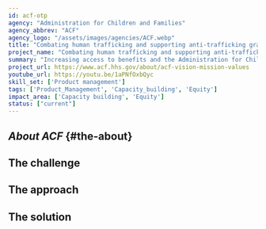 ```yaml
---
id: acf-otp
agency: "Administration for Children and Families"
agency_abbrev: "ACF"
agency_logo: "/assets/images/agencies/ACF.webp"
title: "Combating human trafficking and supporting anti-trafficking grant recipients"
project_name: "Combating human trafficking and supporting anti-trafficking grant recipients"
summary: "Increasing access to benefits and the Administration for Children and Families’ capacity to serve individuals who have experienced human trafficking by improving the reporting experience for anti-trafficking grant recipients, reducing barriers to services, informing more resilient National Human Trafficking Hotline operations, and disrupting the scalability of human trafficking schemes."
project_url: https://www.acf.hhs.gov/about/acf-vision-mission-values
youtube_url: https://youtu.be/1aPNfOxbQyc
skill_set: ['Product management']
tags: ['Product_Management', 'Capacity_building', 'Equity']
impact_area: ['Capacity building', 'Equity']
status: ["current"]
---
```

## *About ACF* {#the-about}

## The challenge

## The approach

## The solution 

